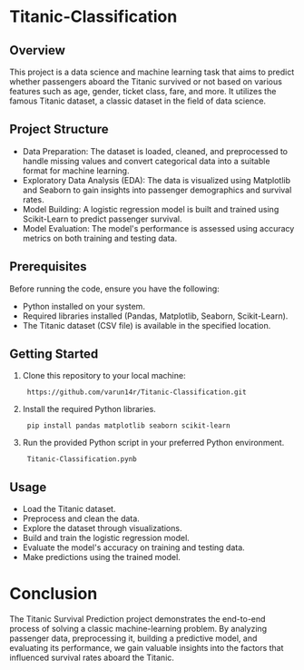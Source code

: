 # Titanic-Classification
##  Overview
This project is a data science and machine learning task that aims to predict whether passengers aboard the Titanic survived or not based on various features such as age, gender, ticket class, fare, and more. It utilizes the famous Titanic dataset, a classic dataset in the field of data science.

## Project Structure
- Data Preparation: The dataset is loaded, cleaned, and preprocessed to handle missing values and convert categorical data into a suitable format for machine learning.
- Exploratory Data Analysis (EDA): The data is visualized using Matplotlib and Seaborn to gain insights into passenger demographics and survival rates.
- Model Building: A logistic regression model is built and trained using Scikit-Learn to predict passenger survival.
- Model Evaluation: The model's performance is assessed using accuracy metrics on both training and testing data.

## Prerequisites
Before running the code, ensure you have the following:

- Python installed on your system.
- Required libraries installed (Pandas, Matplotlib, Seaborn, Scikit-Learn).
- The Titanic dataset (CSV file) is available in the specified location.

## Getting Started
1. Clone this repository to your local machine:
   
        https://github.com/varun14r/Titanic-Classification.git
2. Install the required Python libraries.

        pip install pandas matplotlib seaborn scikit-learn
3. Run the provided Python script in your preferred Python environment.

        Titanic-Classification.pynb

## Usage
- Load the Titanic dataset.
- Preprocess and clean the data.
- Explore the dataset through visualizations.
- Build and train the logistic regression model.
- Evaluate the model's accuracy on training and testing data.
- Make predictions using the trained model.

# Conclusion
The Titanic Survival Prediction project demonstrates the end-to-end process of solving a classic machine-learning problem. By analyzing passenger data, preprocessing it, building a predictive model, and evaluating its performance, we gain valuable insights into the factors that influenced survival rates aboard the Titanic.
